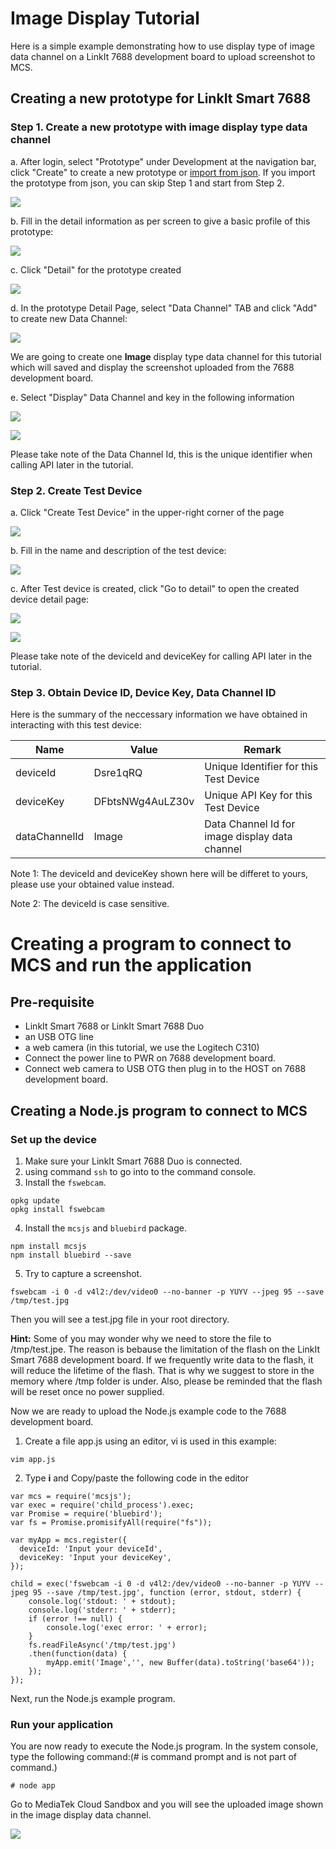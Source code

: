 # Image Display Tutorial

Here is a simple example demonstrating how to use display type of image data channel on a LinkIt 7688 development board to upload screenshot to MCS.


## Creating a new prototype for LinkIt Smart 7688

### Step 1. Create a new prototype with image display type data channel
a. After login, select "Prototype" under Development at the navigation bar, click "Create" to create a new prototype or [import from json](http://cdn.mediatek.com/tutorial/7688/7688_image_TW.json). If you import the prototype from json, you can skip Step 1 and start from Step 2.

![](../images/Linkit_ONE/img_linkitone_02.png)

b. Fill in the detail information as per screen to give a basic profile of this prototype:

![](../images/7688/img_7688_03.png)

c. Click "Detail" for the prototype created

![](../images/7688/img_7688_04.png)

d. In the prototype Detail Page, select "Data Channel" TAB and click "Add" to create new Data Channel:

![](../images/7688/img_7688_05.png)

We are going to create one **Image** display type data channel for this tutorial which will saved and display the screenshot uploaded from the 7688 development board.


e. Select "Display" Data Channel and key in the following information

![](../images/Linkit_ONE/img_linkitone_06.png)

![](../images/7688/img_7688_34.png)

Please take note of the Data Channel Id, this is the unique identifier when calling API later in the tutorial.

### Step 2. Create Test Device

a. Click "Create Test Device" in the upper-right corner of the page

![](../images/7688/img_7688_35.png)

b. Fill in the name and description of the test device:

![](../images/7688/img_7688_36.png)

c. After Test device is created, click "Go to detail" to open the created device detail page:

![](../images/Linkit_ONE/img_linkitone_13.png)


![](../images/7688/img_7688_37.png)

Please take note of the deviceId and deviceKey for calling API later in the tutorial.

### Step 3. Obtain Device ID, Device Key, Data Channel ID
Here is the summary of the neccessary information we have obtained in interacting with this test device:

| Name | Value | Remark |
| -- | -- | -- |
| deviceId | Dsre1qRQ | Unique Identifier for this Test Device |
| deviceKey | DFbtsNWg4AuLZ30v  | Unique API Key for this Test Device |
| dataChannelId | Image | Data Channel Id for image display data channel|

Note 1: The deviceId and deviceKey shown here will be differet to yours, please use your obtained value instead.

Note 2: The deviceId is case sensitive.



# Creating a program to connect to MCS and run the application

## Pre-requisite
* LinkIt Smart 7688 or LinkIt Smart 7688 Duo
* an USB OTG line
* a web camera (in this tutorial, we use the Logitech C310)
* Connect the power line to PWR on 7688 development board.
* Connect web camera to USB OTG then plug in to the HOST on 7688 development board.


## Creating a Node.js program to connect to MCS

### Set up the device
1. Make sure your LinkIt Smart 7688 Duo is connected.
2. using command `ssh` to go into to the command console.
3. Install the `fswebcam`.
```
opkg update
opkg install fswebcam
```

4. Install the `mcsjs` and `bluebird` package.
```
npm install mcsjs
npm install bluebird --save
```

5. Try to capture a screenshot.
```
fswebcam -i 0 -d v4l2:/dev/video0 --no-banner -p YUYV --jpeg 95 --save /tmp/test.jpg
```

Then you will see a test.jpg file in your root directory.

**Hint:** Some of you may wonder why we need to store the file to /tmp/test.jpe. The reason is bebause the limitation of the flash on the LinkIt Smart 7688 development board. If we frequently write data to the flash, it will reduce the lifetime of the flash. That is why we suggest to store in the memory where /tmp folder is under. Also, please be reminded that the flash will be reset once no power supplied.

Now we are ready to upload the Node.js example code to the 7688 development board.

1. Create a file app.js using an editor, vi is used in this example:

```
vim app.js
```

2. Type **i** and Copy/paste the following code in the editor

```
var mcs = require('mcsjs');
var exec = require('child_process').exec;
var Promise = require('bluebird');
var fs = Promise.promisifyAll(require("fs"));

var myApp = mcs.register({
  deviceId: 'Input your deviceId',
  deviceKey: 'Input your deviceKey',
});

child = exec('fswebcam -i 0 -d v4l2:/dev/video0 --no-banner -p YUYV --jpeg 95 --save /tmp/test.jpg', function (error, stdout, stderr) {
    console.log('stdout: ' + stdout);
    console.log('stderr: ' + stderr);
    if (error !== null) {
        console.log('exec error: ' + error);
    }
    fs.readFileAsync('/tmp/test.jpg')
    .then(function(data) {
        myApp.emit('Image','', new Buffer(data).toString('base64'));
    });
});
```


Next, run the Node.js example program.

### Run your application
You are now ready to execute the Node.js program. In the system console, type the following command:(# is command prompt and is not part of command.)

```
# node app
```

Go to MediaTek Cloud Sandbox and you will see the uploaded image shown in the image display data channel.

![](../images/7688/img_7688_38.png)

